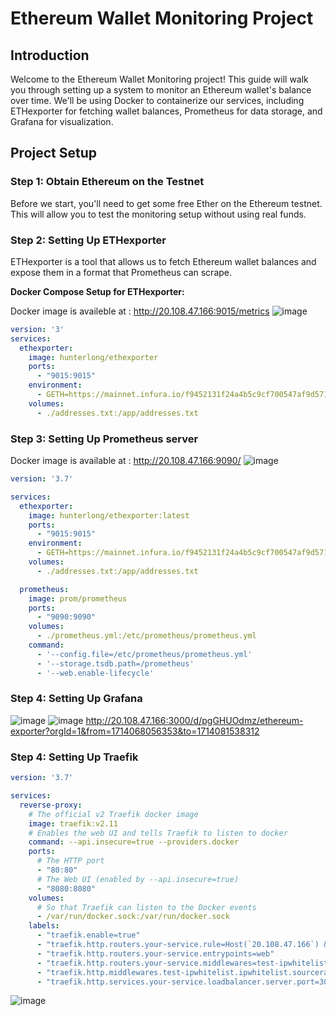 # Ethereum Wallet Monitoring Project

## Introduction

Welcome to the Ethereum Wallet Monitoring project! This guide will walk you through setting up a system to monitor an Ethereum wallet's balance over time. We'll be using Docker to containerize our services, including ETHexporter for fetching wallet balances, Prometheus for data storage, and Grafana for visualization.

## Project Setup

### Step 1: Obtain Ethereum on the Testnet

Before we start, you'll need to get some free Ether on the Ethereum testnet. This will allow you to test the monitoring setup without using real funds.

### Step 2: Setting Up ETHexporter

ETHexporter is a tool that allows us to fetch Ethereum wallet balances and expose them in a format that Prometheus can scrape.

**Docker Compose Setup for ETHexporter:**


Docker image is availeble at : http://20.108.47.166:9015/metrics
![image](https://github.com/Ghassenmoalla/ethereum-wallet-monitoring/assets/79667852/3f44353d-73e1-4c7c-b393-ca31ba3482b9)

```yaml
version: '3'
services:
  ethexporter:
    image: hunterlong/ethexporter
    ports:
      - "9015:9015"
    environment:
      - GETH=https://mainnet.infura.io/f9452131f24a4b5c9cf700547af9d571
    volumes:
      - ./addresses.txt:/app/addresses.txt

```

### Step 3: Setting Up Prometheus server

Docker image is available at : http://20.108.47.166:9090/
![image](https://github.com/Ghassenmoalla/ethereum-wallet-monitoring/assets/79667852/f7f19411-067f-4476-93bc-87aed969f3a5)

```yaml
version: '3.7'

services:
  ethexporter:
    image: hunterlong/ethexporter:latest
    ports:
      - "9015:9015"
    environment:
      - GETH=https://mainnet.infura.io/f9452131f24a4b5c9cf700547af9d571
    volumes:
      - ./addresses.txt:/app/addresses.txt

  prometheus:
    image: prom/prometheus
    ports:
      - "9090:9090"
    volumes:
      - ./prometheus.yml:/etc/prometheus/prometheus.yml
    command:
      - '--config.file=/etc/prometheus/prometheus.yml'
      - '--storage.tsdb.path=/prometheus'
      - '--web.enable-lifecycle'

```

### Step 4: Setting Up Grafana

![image](https://github.com/Ghassenmoalla/ethereum-wallet-monitoring/assets/79667852/7cdfc5bb-1224-4cdf-860f-d734e0131858)
![image](https://github.com/Ghassenmoalla/ethereum-wallet-monitoring/assets/79667852/edeb11bf-619e-4cd1-8356-9475824a508f)
http://20.108.47.166:3000/d/pgGHUOdmz/ethereum-exporter?orgId=1&from=1714068056353&to=1714081538312



### Step 4: Setting Up Traefik


```yaml
version: '3.7'

services:
  reverse-proxy:
    # The official v2 Traefik docker image
    image: traefik:v2.11
    # Enables the web UI and tells Traefik to listen to docker
    command: --api.insecure=true --providers.docker
    ports:
      # The HTTP port
      - "80:80"
      # The Web UI (enabled by --api.insecure=true)
      - "8080:8080"
    volumes:
      # So that Traefik can listen to the Docker events
      - /var/run/docker.sock:/var/run/docker.sock
    labels:
      - "traefik.enable=true"
      - "traefik.http.routers.your-service.rule=Host(`20.108.47.166`) && PathPrefix(`/`)"
      - "traefik.http.routers.your-service.entrypoints=web"
      - "traefik.http.routers.your-service.middlewares=test-ipwhitelist"
      - "traefik.http.middlewares.test-ipwhitelist.ipwhitelist.sourcerange=197.8.1.185"
      - "traefik.http.services.your-service.loadbalancer.server.port=3000"


```
![image](https://github.com/Ghassenmoalla/ethereum-wallet-monitoring/assets/79667852/f06b6813-810b-4036-b15d-8380d724e6ee)
